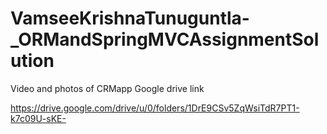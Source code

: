 # VamseeKrishnaTunuguntla-_ORMandSpringMVCAssignmentSolution

Video and photos of CRMapp Google drive link

https://drive.google.com/drive/u/0/folders/1DrE9CSv5ZqWsiTdR7PT1-k7c09U-sKE-
